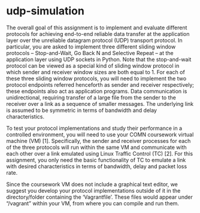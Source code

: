 # udp-simulation

The overall goal of this assignment is to implement and evaluate different protocols for
achieving end-to-end reliable data transfer at the application layer over the unreliable
datagram protocol (UDP) transport protocol. In particular, you are asked to implement
three different sliding window protocols – Stop-and-Wait, Go Back N and Selective Repeat
– at the application layer using UDP sockets in Python. Note that the stop-and-wait
protocol can be viewed as a special kind of sliding window protocol in which sender
and receiver window sizes are both equal to 1. For each of these three sliding window
protocols, you will need to implement the two protocol endpoints referred henceforth
as sender and receiver respectively; these endpoints also act as application programs.
Data communication is unidirectional, requiring transfer of a large file from the sender to
the receiver over a link as a sequence of smaller messages. The underlying link is
assumed to be symmetric in terms of bandwidth and delay characteristics.


To test your protocol implementations and study their performance in a controlled
environment, you will need to use your COMN coursework virtual machine (VM) [1].
Specifically, the sender and receiver processes for each of the three protocols will run
within the same VM and communicate with each other over a link emulated using Linux
Traffic Control (TC) [2]. For this assignment, you only need the basic functionality of TC
to emulate a link with desired characteristics in terms of bandwidth, delay and packet
loss rate.


Since the coursework VM does not include a graphical text editor, we suggest you
develop your protocol implementations outside of it in the directory/folder containing
the ‘Vagrantfile’. These files would appear under “/vagrant” within your VM, from
where you can compile and run them.
